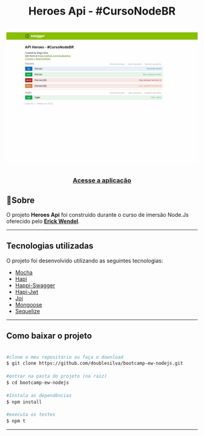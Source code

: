 <h1 align="center">Heroes Api - #CursoNodeBR</h1>

<h1>
  <img src="app_heroes.gif">
</h1>
<h3 align="center">
  <a href="https://heroesproject-doublesilva.herokuapp.com/">Acesse a aplicação</a>
</h3>

## 📝Sobre
 O projeto **Heroes Api** foi construido durante o curso de imersão Node.Js oferecido pelo **[Erick Wendel](https://erickwendel.teachable.com/)**.

---

 ## Tecnologias utilizadas

 O projeto foi desenvolvido utilizando as seguintes tecnologias:

- [Mocha](https://mochajs.org/)
- [Hapi](https://hapi.dev/)
- [Happi-Swagger](https://github.com/glennjones/hapi-swagger)
- [Hapi-Jwt](https://www.npmjs.com/package/hapi-auth-jwt2)
- [Joi](https://hapi.dev/module/joi/)
- [Mongoose](https://mongoosejs.com/docs/api.html)
- [Sequelize](https://sequelize.org/v4/)

---

## Como baixar o projeto

```bash

#clone o meu repositório ou faça o download
$ git clone https://github.com/doublesilva/bootcamp-ew-nodejs.git

#entrar na pasta do projeto (na raiz)
$ cd bootcamp-ew-nodejs

#Instala as dependências
$ npm install

#executa os testes
$ npm t

```

---
